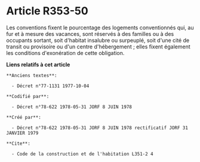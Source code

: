 # Article R353-50

Les conventions fixent le pourcentage des logements conventionnés qui, au fur et à mesure des vacances, sont réservés à des
familles ou à des occupants sortant, soit d'habitat insalubre ou surpeuplé, soit d'une cité de transit ou provisoire ou d'un
centre d'hébergement ; elles fixent également les conditions d'exonération de cette obligation.

**Liens relatifs à cet article**

	**Anciens textes**:

	  - Décret n°77-1131 1977-10-04

	**Codifié par**:

	  - Décret n°78-622 1978-05-31 JORF 8 JUIN 1978

	**Créé par**:

	  - Décret n°78-622 1978-05-31 JORF 8 JUIN 1978 rectificatif JORF 31 JANVIER 1979

	**Cite**:

	  - Code de la construction et de l'habitation L351-2 4
